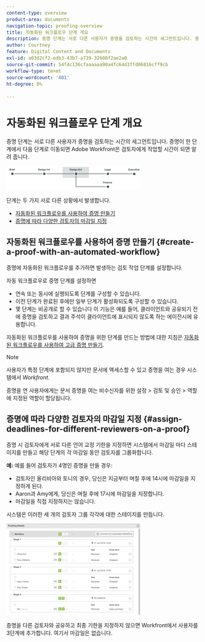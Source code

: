 ```yaml
---
content-type: overview
product-area: documents
navigation-topic: proofing-overview
title: 자동화된 워크플로우 단계 개요
description: 증명 단계는 서로 다른 사용자가 증명을 검토하는 시간의 세그먼트입니다. 증명이 한 단계에서 다음 단계로 이동되면 Adobe Workfront은 검토자에게 작업할 시간이 되면 알려 줍니다.
author: Courtney
feature: Digital Content and Documents
exl-id: a03d2cf2-edb3-43b7-a739-32600f2ae2a0
source-git-commit: 54f4c136cfaaaaaa90a4fc64d3ffd06816cff9cb
workflow-type: tm+mt
source-wordcount: '401'
ht-degree: 0%

---
```


# 자동화된 워크플로우 단계 개요

증명 단계는 서로 다른 사용자가 증명을 검토하는 시간의 세그먼트입니다. 증명이 한 단계에서 다음 단계로 이동되면 Adobe Workfront은 검토자에게 작업할 시간이 되면 알려 줍니다.

![stage_diagram.png](assets/stages-diagram-350x63.png)

단계는 두 가지 서로 다른 상황에서 발생합니다.

* [자동화된 워크플로우를 사용하여 증명 만들기](#create-a-proof-with-an-automated-workflow)
* [증명에 따라 다양한 검토자의 마감일 지정](#assign-deadlines-for-different-reviewers-on-a-proof)

## 자동화된 워크플로우를 사용하여 증명 만들기 {#create-a-proof-with-an-automated-workflow}

증명에 자동화된 워크플로우를 추가하면 발생하는 검토 작업 단계를 설정합니다.

자동 워크플로우로 증명 단계를 설정하면

* 연속 또는 동시에 실행되도록 단계를 구성할 수 있습니다.
* 이전 단계가 완료된 후에만 일부 단계가 활성화되도록 구성할 수 있습니다.
* 몇 단계는 비공개로 할 수 있습니다 이 기능은 예를 들어, 클라이언트와 공유되기 전에 증명을 검토하고 결과 주석이 클라이언트에 표시되지 않도록 하는 에이전시에 유용합니다.

자동화된 워크플로우를 사용하여 증명을 위한 단계를 만드는 방법에 대한 지침은 [자동화된 워크플로우를 사용하여 고급 증명 만들기](../../../review-and-approve-work/proofing/creating-proofs-within-workfront/create-automated-proof-workflow.md).

>[!NOTE]
>
>사용자가 특정 단계에 포함되지 않지만 문서에 액세스할 수 있고 증명을 여는 경우 시스템에서 *Workfront*.
>
>증명을 연 사용자에게는 문서 증명을 여는 비수신자를 위한 설정 > 검토 및 승인 > 역할에 지정된 역할이 할당됩니다.

## 증명에 따라 다양한 검토자의 마감일 지정 {#assign-deadlines-for-different-reviewers-on-a-proof}

증명 시 검토자에게 서로 다른 언어 교정 기한을 지정하면 시스템에서 마감일 마다 스테이지를 만들고 해당 단계의 각 마감일 동안 검토자를 그룹화합니다. 

**예:** 예를 들어 검토자가 4명인 증명을 만들 경우:

* 검토자인 올리비아와 토니의 경우, 당신은 지금부터 며칠 후에 14시에 마감일을 지정하게 된다.
* Aaron과 Amy에게, 당신은 며칠 후에 17시에 마감일을 지정합니다.
* 마감일을 직접 지정하지는 않습니다.

시스템은 이러한 세 개의 검토자 그룹 각각에 대한 스테이지를 만듭니다.

![stage.png](assets/stages-350x239.png)

증명을 다른 검토자와 공유하고 최종 기한을 지정하지 않으면 Workfront에서 사용자를 3단계에 추가합니다. 여기서 마감일은 없습니다. 
